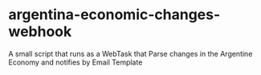 # argentina-economic-changes-webhook
A small script that runs as a WebTask that Parse changes in the Argentine Economy and notifies by Email Template
